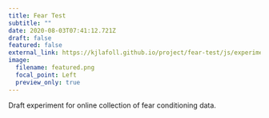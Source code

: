 ```yaml
---
title: Fear Test
subtitle: ""
date: 2020-08-03T07:41:12.721Z
draft: false
featured: false
external_link: https://kjlafoll.github.io/project/fear-test/js/experiment.html
image:
  filename: featured.png
  focal_point: Left
  preview_only: true
---
```

Draft experiment for online collection of fear conditioning data.